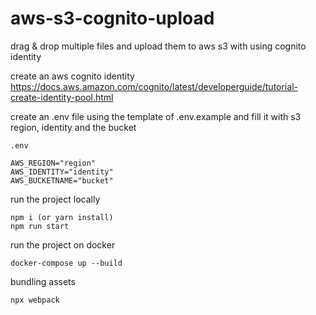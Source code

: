 # aws-s3-cognito-upload

drag & drop multiple files and upload them to aws s3 with using cognito identity

create an aws cognito identity\
https://docs.aws.amazon.com/cognito/latest/developerguide/tutorial-create-identity-pool.html

create an .env file using the template of .env.example and fill it with s3 region, identity and the bucket


```
.env

AWS_REGION="region"
AWS_IDENTITY="identity"
AWS_BUCKETNAME="bucket"
```

run the project locally

```
npm i (or yarn install)
npm run start
```

run the project on docker
```
docker-compose up --build
```

bundling assets

```
npx webpack
```


